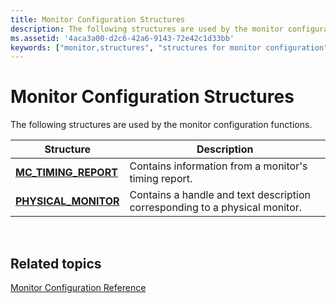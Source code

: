 ```yaml
---
title: Monitor Configuration Structures
description: The following structures are used by the monitor configuration functions.
ms.assetid: '4aca3a00-d2c6-42a6-9143-72e42c1d33bb'
keywords: ["monitor,structures", "structures for monitor configuration", "monitor configuration,structures"]
---
```


# Monitor Configuration Structures

The following structures are used by the monitor configuration functions.



| Structure                                      | Description                                                                 |
|------------------------------------------------|-----------------------------------------------------------------------------|
| [**MC\_TIMING\_REPORT**](mc-timing-report.md) | Contains information from a monitor's timing report.                        |
| [**PHYSICAL\_MONITOR**](physical-monitor.md)  | Contains a handle and text description corresponding to a physical monitor. |



 

## Related topics

<dl> <dt>

[Monitor Configuration Reference](monitor-configuration-reference.md)
</dt> </dl>

 

 




